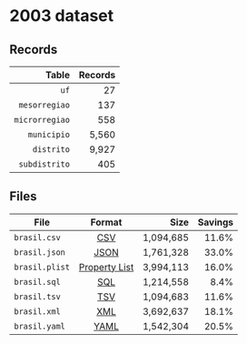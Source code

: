 # 2003 dataset

## Records

|          Table | Records |
| --------------:| -------:|
|           `uf` |      27 |
|  `mesorregiao` |     137 |
| `microrregiao` |     558 |
|    `municipio` |   5,560 |
|     `distrito` |   9,927 |
|  `subdistrito` |     405 |

## Files

| File           | Format                                                       |      Size | Savings |
| -------------- |:------------------------------------------------------------:| ---------:| -------:|
| `brasil.csv`   | [CSV](https://en.wikipedia.org/wiki/Comma-separated_values)  | 1,094,685 |   11.6% |
| `brasil.json`  | [JSON](https://en.wikipedia.org/wiki/JSON)                   | 1,761,328 |   33.0% |
| `brasil.plist` | [Property List](https://en.wikipedia.org/wiki/Property_list) | 3,994,113 |   16.0% |
| `brasil.sql`   | [SQL](https://en.wikipedia.org/wiki/SQL)                     | 1,214,558 |    8.4% |
| `brasil.tsv`   | [TSV](https://en.wikipedia.org/wiki/Tab-separated_values)    | 1,094,683 |   11.6% |
| `brasil.xml`   | [XML](https://en.wikipedia.org/wiki/XML)                     | 3,692,637 |   18.1% |
| `brasil.yaml`  | [YAML](https://en.wikipedia.org/wiki/YAML)                   | 1,542,304 |   20.5% |
